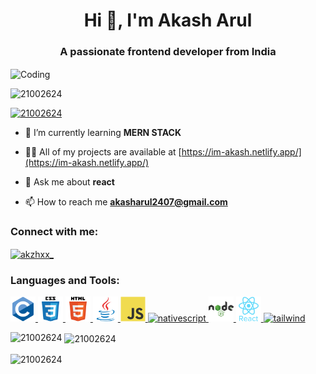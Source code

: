 <h1 align="center">Hi 👋, I'm Akash Arul</h1>
<h3 align="center">A passionate frontend developer from India</h3>
<img align="center" alt="Coding" width="400" src="https://wallpaperaccess.com/full/2068765.jpg" />

<p align="left"> <img src="https://komarev.com/ghpvc/?username=21002624&label=Profile%20views&color=0e75b6&style=flat" alt="21002624" /> </p>

<p align="left"> <a href="https://github.com/ryo-ma/github-profile-trophy"><img src="https://github-profile-trophy.vercel.app/?username=21002624" alt="21002624" /></a> </p>

- 🌱 I’m currently learning **MERN STACK**

- 👨‍💻 All of my projects are available at [https://im-akash.netlify.app/](https://im-akash.netlify.app/)

- 💬 Ask me about **react**

- 📫 How to reach me **akasharul2407@gmail.com**

<h3 align="left">Connect with me:</h3>
<p align="left">
<a href="https://instagram.com/akzhxx_" target="blank"><img align="center" src="https://raw.githubusercontent.com/rahuldkjain/github-profile-readme-generator/master/src/images/icons/Social/instagram.svg" alt="akzhxx_" height="30" width="40" /></a>
</p>

<h3 align="left">Languages and Tools:</h3>
<p align="left"> <a href="https://www.cprogramming.com/" target="_blank" rel="noreferrer"> <img src="https://raw.githubusercontent.com/devicons/devicon/master/icons/c/c-original.svg" alt="c" width="40" height="40"/> </a> <a href="https://www.w3schools.com/css/" target="_blank" rel="noreferrer"> <img src="https://raw.githubusercontent.com/devicons/devicon/master/icons/css3/css3-original-wordmark.svg" alt="css3" width="40" height="40"/> </a> <a href="https://www.w3.org/html/" target="_blank" rel="noreferrer"> <img src="https://raw.githubusercontent.com/devicons/devicon/master/icons/html5/html5-original-wordmark.svg" alt="html5" width="40" height="40"/> </a> <a href="https://www.java.com" target="_blank" rel="noreferrer"> <img src="https://raw.githubusercontent.com/devicons/devicon/master/icons/java/java-original.svg" alt="java" width="40" height="40"/> </a> <a href="https://developer.mozilla.org/en-US/docs/Web/JavaScript" target="_blank" rel="noreferrer"> <img src="https://raw.githubusercontent.com/devicons/devicon/master/icons/javascript/javascript-original.svg" alt="javascript" width="40" height="40"/> </a> <a href="https://nativescript.org/" target="_blank" rel="noreferrer"> <img src="https://raw.githubusercontent.com/detain/svg-logos/780f25886640cef088af994181646db2f6b1a3f8/svg/nativescript.svg" alt="nativescript" width="40" height="40"/> </a> <a href="https://nodejs.org" target="_blank" rel="noreferrer"> <img src="https://raw.githubusercontent.com/devicons/devicon/master/icons/nodejs/nodejs-original-wordmark.svg" alt="nodejs" width="40" height="40"/> </a> <a href="https://reactjs.org/" target="_blank" rel="noreferrer"> <img src="https://raw.githubusercontent.com/devicons/devicon/master/icons/react/react-original-wordmark.svg" alt="react" width="40" height="40"/> </a> <a href="https://tailwindcss.com/" target="_blank" rel="noreferrer"> <img src="https://www.vectorlogo.zone/logos/tailwindcss/tailwindcss-icon.svg" alt="tailwind" width="40" height="40"/> </a> </p>

<p><img align="left" src="https://github-readme-stats.vercel.app/api/top-langs?username=21002624&show_icons=true&locale=en&layout=compact" alt="21002624" /></p>

<p>&nbsp;<img align="center" src="https://github-readme-stats.vercel.app/api?username=21002624&show_icons=true&locale=en" alt="21002624" /></p>

<p><img align="center" src="https://github-readme-streak-stats.herokuapp.com/?user=21002624&" alt="21002624" /></p>
